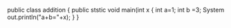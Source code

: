 public class addition
{
public ststic void main(int x
{
int a=1;
int b =3;
System out.println("a+b="+x);
}
}
